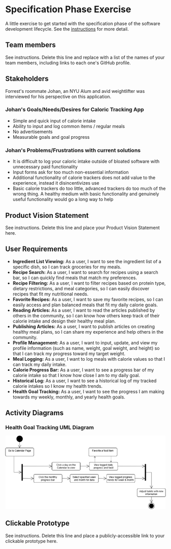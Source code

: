 # Specification Phase Exercise

A little exercise to get started with the specification phase of the software development lifecycle. See the [instructions](instructions.md) for more detail.

## Team members

See instructions. Delete this line and replace with a list of the names of your team members, including links to each one's GitHub profile.

## Stakeholders

Forrest's roommate Johan, an NYU Alum and avid weightlifter was interviewed for his perspective on this application.

### Johan's Goals/Needs/Desires for Caloric Tracking App
- Simple and quick input of calorie intake
- Ability to input and log common items / regular meals
- No advertisements
- Measurable goals and goal progress

### Johan's Problems/Frustrations with current solutions
- It is difficult to log your caloric intake outside of bloated software with unnecessary paid functionality
- Input forms ask for too much non-essential information
- Additional functionality of calorie trackers does not add value to the experience, instead it disincentivizes use
- Basic calorie trackers do too little, advanced trackers do too much of the wrong thing. A healthy medium with basic functionality and genuinely useful functionality would go a long way to help

## Product Vision Statement

See instructions. Delete this line and place your Product Vision Statement here.

## User Requirements

- **Ingredient List Viewing:** As a user, I want to see the ingredient list of a specific dish, so I can track groceries for my meals.
- **Recipe Search:** As a user, I want to search for recipes using a search bar, so I can quickly find meals that match my preferences.
- **Recipe Filtering:** As a user, I want to filter recipes based on protein type, dietary restrictions, and meal categories, so I can easily discover recipes that fit my nutritional needs.
- **Favorite Recipes:** As a user, I want to save my favorite recipes, so I can easily access and plan balanced meals that fit my daily calorie goals.
- **Reading Articles:** As a user, I want to read the articles published by others in the community, so I can know how others keep track of their calorie intake and design their healthy meal plan.
- **Publishing Articles:** As a user, I want to publish articles on creating healthy meal plans, so I can share my experience and help others in the community.
- **Profile Management:** As a user, I want to input, update, and view my profile information (such as name, weight, goal weight, and height) so that I can track my progress toward my target weight.
- **Meal Logging:** As a user, I want to log meals with calorie values so that I can track my daily intake.
- **Calorie Progress Bar:** As a user, I want to see a progress bar of my calorie intake so that I know how close I am to my daily goal.
- **Historical Log:** As a user, I want to see a historical log of my tracked calorie intakes so I know my health trends.
- **Health Goal Tracking:** As a user, I want to see the progress I am making towards my weekly, monthly, and yearly health goals.

## Activity Diagrams

### Health Goal Tracking UML Diagram
![Health Goals UML Diagram](images/UML1.png)

## Clickable Prototype

See instructions. Delete this line and place a publicly-accessible link to your clickable prototype here.
